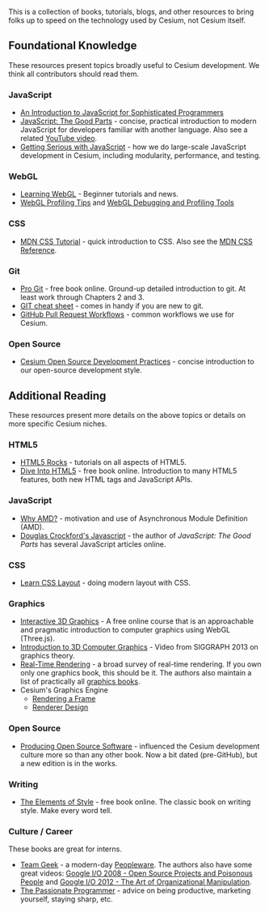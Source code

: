 This is a collection of books, tutorials, blogs, and other resources to bring folks up to speed on the technology used by Cesium, not Cesium itself.

## Foundational Knowledge

These resources present topics broadly useful to Cesium development.  We think all contributors should read them.

### JavaScript

* [An Introduction to JavaScript for Sophisticated Programmers](http://casual-effects.blogspot.com/2014/01/an-introduction-to-javascript-for.html)
* [JavaScript: The Good Parts](http://shop.oreilly.com/product/9780596517748.do) - concise, practical introduction to modern JavaScript for developers familiar with another language.  Also see a related [YouTube video](http://www.youtube.com/watch?v=hQVTIJBZook).
* [Getting Serious with JavaScript](http://webglinsights.github.io/downloads/WebGL-Insights-Chapter-4.pdf) - how we do large-scale JavaScript development in Cesium, including modularity, performance, and testing.

### WebGL

* [Learning WebGL](http://learningwebgl.com/blog/) - Beginner tutorials and news.
* [WebGL Profiling Tips](http://cesiumjs.org/2014/12/01/WebGL-Profiling-Tips/) and [WebGL Debugging and Profiling Tools](http://www.realtimerendering.com/blog/)

### CSS

* [MDN CSS Tutorial](https://developer.mozilla.org/en-US/docs/CSS/Getting_Started) - quick introduction to CSS.  Also see the [MDN CSS Reference](https://developer.mozilla.org/en-US/docs/CSS/CSS_Reference).

### Git

* [Pro Git](http://git-scm.com/book) - free book online.  Ground-up detailed introduction to git.  At least work through Chapters 2 and 3.
* [GIT cheat sheet](https://github.com/AlexZeitler/gitcheatsheet) - comes in handy if you are new to git.
* [GitHub Pull Request Workflows](http://cesiumjs.org/2013/10/08/GitHub-Pull-Request-Workflows/) - common workflows we use for Cesium.

### Open Source

* [Cesium Open Source Development Practices](http://cesiumjs.org/2012/11/14/Open-Source-Development-Practices/) - concise introduction to our open-source development style.

## Additional Reading

These resources present more details on the above topics or details on more specific Cesium niches.

### HTML5

* [HTML5 Rocks](http://www.html5rocks.com/) - tutorials on all aspects of HTML5.
* [Dive Into HTML5](http://diveintohtml5.info/) - free book online.  Introduction to many HTML5 features, both new HTML tags and JavaScript APIs.

### JavaScript

* [Why AMD?](http://requirejs.org/docs/whyamd.html) -  motivation and use of Asynchronous Module Definition (AMD). 
* [Douglas Crockford's Javascript](http://javascript.crockford.com/) - the author of _JavaScript: The Good Parts_ has several JavaScript articles online.

### CSS

* [Learn CSS Layout](http://learnlayout.com/toc.html) - doing modern layout with CSS.

### Graphics

* [Interactive 3D Graphics](https://www.udacity.com/course/cs291) - A free online course that is an approachable and pragmatic introduction to computer graphics using WebGL (Three.js).
* [Introduction to 3D Computer Graphics](https://www.youtube.com/watch?v=zxQjlIViRBE) - Video from SIGGRAPH 2013 on graphics theory.
* [Real-Time Rendering](http://www.realtimerendering.com/) - a broad survey of real-time rendering.  If you own only one graphics book, this should be it.  The authors also maintain a list of practically all [graphics books](http://www.realtimerendering.com/books.html).
* Cesium's Graphics Engine
   * [Rendering a Frame](http://cesiumjs.org/2015/05/14/Graphics-Tech-in-Cesium/)
   * [Renderer Design](http://cesiumjs.org/2015/05/15/Graphics-Tech-in-Cesium-Architecture/)

### Open Source

* [Producing Open Source Software](http://producingoss.com/) - influenced the Cesium development culture more so than any other book.  Now a bit dated (pre-GitHub), but a new edition is in the works.

### Writing

* [The Elements of Style](http://www.bartleby.com/141/) - free book online.  The classic book on writing style.  Make every word tell.

### Culture / Career

These books are great for interns.

* [Team Geek](http://shop.oreilly.com/product/0636920018025.do) - a modern-day [Peopleware](http://en.wikipedia.org/wiki/Peopleware:_Productive_Projects_and_Teams).  The authors also have some great videos: [Google I/O 2008 - Open Source Projects and Poisonous People](http://www.youtube.com/watch?v=-F-3E8pyjFo) and [Google I/O 2012 - The Art of Organizational Manipulation](http://www.youtube.com/watch?v=OTCuYzAw31Y).
* [The Passionate Programmer](http://pragprog.com/book/cfcar2/the-passionate-programmer) - advice on being productive, marketing yourself, staying sharp, etc. 